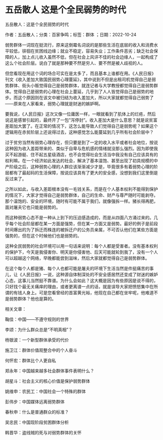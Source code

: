 # 五岳散人  这是个全民弱势的时代

五岳散人：这是个全民弱势的时代

作者：五岳散人；分类：百家争鸣；标签：群体 ；日期：2022-10-24

弱势群体一词现在挺流行，原来这倒霉名词说的是那些生活在底层的收入和消费水平较低，徘徊在贫困线边缘；就业不稳定，容易失业；工作条件恶劣；缺乏社会保障的人，加上点儿收入虽然不低，但在社会上风评不佳的社会边缘人，一起构成了这么个社会阶层。说白了就是那种要不然是穷人、要不然是被人歧视的人。

但您看现在用这个词的场合可实在是太多了，而且基本上谁都在用。《人民日报》刊文《收入差加大致国民弱势心理蔓延》，其中说到不但是出租司机觉得自己是弱势群体、街头小贩觉得自己是弱势群体，就连记者与大学教授都觉得自己是弱势群体。觉得自己是弱势的心理在社会上蔓延，几乎到了人人皆觉得自己是弱势的地步。而这个原因则在该文中被归结为收入差加大，所以大家就都觉得自己弱势了——原来在人家看来，弱势心理就是财迷的嫉妒啊。

要我说，《人民日报》这次又像一位庸医一样，一眼就看到了肌体上的烂疮，然后说这是感冒引起的，最终开了一包”泻停封”。收入差加大是什么意思？就是说贫富差距加大罢了。在正常的情况下，这怎么能导致人们觉得自己是弱势呢？如果这个逻辑用在赤贫阶层上还说得过去，这种感觉怎么能蔓延到几乎所有社会阶层中？

过于贫穷当然有弱势心理存在，但只要是到了一定的收入水平或者社会地位，按说这种因为收入差距带来的、类似于自卑与危机感的情绪就没那么强烈。因为即使我买不起游艇、住不起五星级酒店，也不会觉得社会生活当中我没有自己应该具有的权利嘛。在一个经济如此发达的社会，解决了基本温饱、甚至出现了初具规模的中产阶级之后，这种弱势心理的人群应该渐渐减少才是，毕竟很多有着弱势心理的阶层都有了最起码的生活保障，按说应该具有了更大的安全感，没想到我们这里倒是反过来了。

之所以如此，与收入差距根本没有一毛钱关系，而是在个人基本权利不能得到保护的情况下，大家才觉得自己是弱势群体，自己的生命、财产与尊严随时可能剥夺。那个温饱的、安全的环境，随时有可能不属于我们，就像强拆一样。猪长得再肥，面对屠夫它也只能是弱势的。

而这种弱势心态不是一种从上到下的压迫感造成的，而是从四面八方涌过来的。几乎每个社会阶层都在某一方面是强势，但在某一方面又是弱势。最好的例子是前段时间爆出的为了拆迁而株连的被拆迁户的公务员亲属，不可否认他们在某些方面是强势的，但在这个时候他们也是弱势的。

这种全民弱势的社会环境可以用一句话来说明：每个人都是受害者。没有基本权利的保护下，今天是我侵害你、明天是你侵害他、后天可能就轮到我了，没有一个人可以超越这个网络，早晚都能尝到滋味，然后大家就都觉得自己是弱势群体。

在这个每个人都是猪、每个人也都可能是屠夫的环境下生活当然是件挺痛苦的事儿，让《人民日报》一说，这种源自体制深处的不安全感居然还变成了财迷的嫉妒心态，这事儿当然挺不靠谱。为什么会如此？这大概是因为有些原因是说不得的，只好找个最无关痛痒的理由，或者更离谱一点的话，就是误导大家把愤怒集中在所谓的有钱人身上。可是您看曾经的首富黄光裕，他现在自己都在坐牢呢，他难道不是弱势群体？他也是算的。



相关文章：

鞠佳：中国——不遵守规则的世界

李颂：为什么群众总是“不明真相”？

杨银波：一个新型群体承受的代价

施卫江：群体价值观整合中的个人奋斗

何怀宏：群体比个人更自私

郑永年：中国越来越多社会群体事件表明什么？

胡星斗：社会主义的核心价值是保护弱势群体

姚维申：农民工：中国社会一个特殊的群体

彭伟步：中国媒体远离弱势群体

春秋申：什么是普通群众的标准？

吴忠民：中国现阶段贫困群体分析

韩晋华：盗线贼的死与对弱势群体的关怀